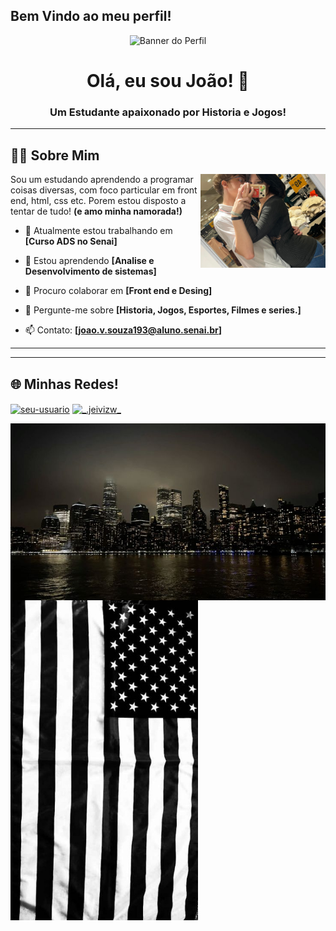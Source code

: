 ## Bem Vindo ao meu perfil!

<p align="center">
  <img src="https://i.pinimg.com/1200x/00/e6/35/00e6359f536dc817b04b73ba01ebcf2a.jpg" alt="Banner do Perfil" width="800"/>
</p>

<h1 align="center">Olá, eu sou João! 👋</h1>
<h3 align="center">Um Estudante apaixonado por Historia e Jogos!</h3>

---

## 👨‍💻 Sobre Mim

<p align="left">
  <img  src="/assets/1.jpeg" alt="My gf and me" width="200" align="right" />

  
  Sou um estudando aprendendo a programar coisas diversas, com foco particular em front end, html, css etc. Porem estou disposto a tentar de tudo! <strong>(e amo minha namorada!)</strong>
  
  - 🔭 Atualmente estou trabalhando em **[Curso ADS no Senai]**
    
  - 🌱 Estou aprendendo **[Analise e Desenvolvimento de sistemas]**
    
  - 👯 Procuro colaborar em **[Front end e Desing]**
    
  - 💬 Pergunte-me sobre **[Historia, Jogos, Esportes, Filmes e series.]**
    
  - 📫 Contato: **[joao.v.souza193@aluno.senai.br]**
</p>

---



---

## 🌐 Minhas Redes!

<p align="left">
<a href="https://twitter.com/_jeivizw" target="blank"><img align="center" src="https://raw.githubusercontent.com/rahuldkjain/github-profile-readme-generator/master/src/images/icons/Social/twitter.svg" alt="seu-usuario" height="30" width="40" /></a>
<a href="https://instagram.com/_.jeivizw" target="blank"><img align="center" src="https://raw.githubusercontent.com/rahuldkjain/github-profile-readme-generator/master/src/images/icons/Social/instagram.svg" alt="_.jeivizw_" height="30" width="40" /></a>

</p>
<img  src="/assets/download (6).jpg" alt="My gf and me" width="700" align="right" />
<img  src="/assets/AMERICA.jpg" alt="My gf and me" width="300" align="left" />


---
---

<p align="center">

</p>
